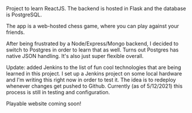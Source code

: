 Project to learn ReactJS. The backend is hosted in Flask and the database is PostgreSQL.

The app is a web-hosted chess game, where you can play against your friends.

After being frustrated by a Node/Express/Mongo backend, I decided to switch to Postgres in order to learn that as well. Turns out Postgres has native JSON handling. It's also just super flexible overall.

Update: added Jenkins to the list of fun cool technologies that are being learned in this project. I set up a Jenkins project on some local hardware and I'm writing this right now in order to test it. The idea is to redeploy whenever changes get pushed to Github. Currently (as of 5/12/2021) this process is still in testing and configuration.

Playable website coming soon!
